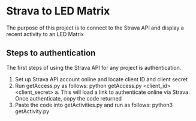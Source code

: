# Strava to LED Matrix
The purpose of this project is to connect to the Strava API and display a recent activity to an LED Matrix

## Steps to authentication
The first steps of using the Strava API for any project is authentication. 

1. Set up Strava API account online and locate client ID and client secret
2. Run getAccess.py as follows: python getAccess.py <client_id> <client_secret>
    a. This will load a link to authenticate online via Strava. Once authenticate, copy the code returned
3. Paste the code into getActivities.py and run as follows: python3 getActivity.py